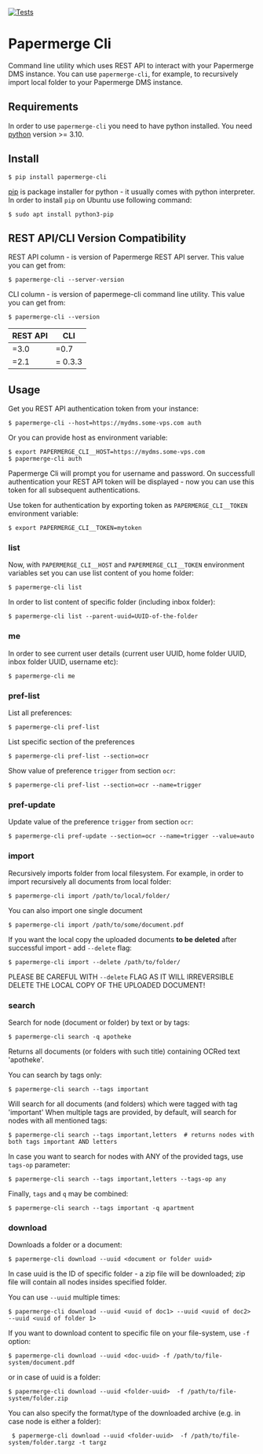 [![Tests](https://github.com/papermerge/papermerge-cli/actions/workflows/tests.yml/badge.svg)](https://github.com/papermerge/papermerge-cli/actions/workflows/tests.yml)

# Papermerge Cli

Command line utility which uses REST API to interact with your Papermerge DMS
instance. You can use `papermerge-cli`, for example, to recursively import local folder to
your Papermerge DMS instance.

## Requirements

In order to use `papermerge-cli` you need to have python installed.
You need [python](https://www.python.org/) version >= 3.10.

## Install

    $ pip install papermerge-cli

[pip](https://pypi.org/project/pip/) is package installer for python - it usually comes with python
interpreter. In order to install `pip` on Ubuntu use following command:

    $ sudo apt install python3-pip


## REST API/CLI Version Compatibility

REST API column - is version of Papermerge REST API server. This value
you can get from:

    $ papermerge-cli --server-version

CLI column - is version of papermege-cli command line utility. This value
you can get from:

    $ papermerge-cli --version


| REST API | CLI  |
|----------|------|
| =3.0     | =0.7 |
| =2.1     | = 0.3.3|

## Usage

Get you REST API authentication token from your instance:

    $ papermerge-cli --host=https://mydms.some-vps.com auth

Or you can provide host as environment variable:

    $ export PAPERMERGE_CLI__HOST=https://mydms.some-vps.com
    $ papermerge-cli auth

Papermerge Cli will prompt you for username and password. On successfull
authentication your REST API token will be displayed - now you can use
this token for all subsequent authentications.

Use token for authentication by exporting token as `PAPERMERGE_CLI__TOKEN`
environment variable:

    $ export PAPERMERGE_CLI__TOKEN=mytoken

### list

Now, with `PAPERMERGE_CLI__HOST` and `PAPERMERGE_CLI__TOKEN` environment
variables set you can use list content of you home folder:

    $ papermerge-cli list

In order to list content of specific folder (including inbox folder):

    $ papermerge-cli list --parent-uuid=UUID-of-the-folder

### me

In order to see current user details (current user UUID, home folder UUID, inbox
folder UUID, username etc):

    $ papermerge-cli me

### pref-list

List all preferences:

    $ papermerge-cli pref-list

List specific section of the preferences

    $ papermerge-cli pref-list --section=ocr

Show value of preference `trigger` from section `ocr`:

    $ papermerge-cli pref-list --section=ocr --name=trigger

### pref-update

Update value of the preference `trigger` from section `ocr`:

    $ papermerge-cli pref-update --section=ocr --name=trigger --value=auto

### import

Recursively imports folder from local filesystem. For example, in order
to import recursively all documents from local folder:

    $ papermerge-cli import /path/to/local/folder/

You can also import one single document

    $ papermerge-cli import /path/to/some/document.pdf

If you want the local copy the uploaded documents **to be deleted** after
successful import - add `--delete` flag:

    $ papermerge-cli import --delete /path/to/folder/

PLEASE BE CAREFUL WITH `--delete` FLAG AS IT WILL IRREVERSIBLE DELETE THE LOCAL
COPY OF THE UPLOADED DOCUMENT!

### search

Search for node (document or folder) by text or by tags:

    $ papermerge-cli search -q apotheke

Returns all documents (or folders with such title) containing OCRed
text 'apotheke'.

You can search by tags only:

    $ papermerge-cli search --tags important

Will search for all documents (and folders) which were tagged with
tag 'important' When multiple tags are provided, by default, will search for
nodes with all mentioned tags:

    $ papermerge-cli search --tags important,letters  # returns nodes with both tags important AND letters

In case you want to search for nodes with ANY of the provided tags, use
`tags-op` parameter:

    $ papermerge-cli search --tags important,letters --tags-op any

Finally, `tags` and `q` may be combined:

    $ papermerge-cli search --tags important -q apartment

### download

Downloads a folder or a document:

    $ papermerge-cli download --uuid <document or folder uuid>

In case uuid is the ID of specific folder - a zip file will be downloaded; zip
file will contain all nodes insides specified folder.

You can use `--uuid` multiple times:

    $ papermerge-cli download --uuid <uuid of doc1> --uuid <uuid of doc2> --uuid <uuid of folder 1>

If you want to download content to specific file on your file-system, use `-f`
option:

    $ papermerge-cli download --uuid <doc-uuid> -f /path/to/file-system/document.pdf

or in case of uuid is a folder:

    $ papermerge-cli download --uuid <folder-uuid>  -f /path/to/file-system/folder.zip

You can also specify the format/type of the downloaded archive (e.g. in case node is either a folder):

     $ papermerge-cli download --uuid <folder-uuid>  -f /path/to/file-system/folder.targz -t targz
